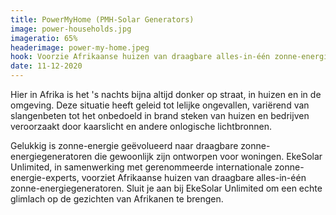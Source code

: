 ```yaml
---
title: PowerMyHome (PMH-Solar Generators)
image: power-households.jpg
imageratio: 65%
headerimage: power-my-home.jpeg
hook: Voorzie Afrikaanse huizen van draagbare alles-in-één zonne-energie systemen!
date: 11-12-2020
---
```


Hier in Afrika is het 's nachts bijna altijd donker op straat, in huizen en in de omgeving. Deze situatie heeft geleid tot lelijke ongevallen, variërend van slangenbeten tot het onbedoeld in brand steken van huizen en bedrijven veroorzaakt door kaarslicht en andere onlogische lichtbronnen.

Gelukkig is zonne-energie geëvolueerd naar draagbare zonne-energiegeneratoren die gewoonlijk zijn ontworpen voor woningen. EkeSolar Unlimited, in samenwerking met gerenommeerde internationale zonne-energie-experts, voorziet Afrikaanse huizen van draagbare alles-in-één zonne-energiegeneratoren. Sluit je aan bij EkeSolar Unlimited om een echte glimlach op de gezichten van Afrikanen te brengen.
